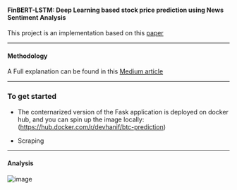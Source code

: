 #### FinBERT-LSTM: Deep Learning based stock price prediction using News Sentiment Analysis

This project is an implementation based on this [paper](https://arxiv.org/pdf/2211.07392)

---
#### Methodology
A Full explanation can be found in this [Medium article](https://medium.com/@devhanif/)

---
### To get started

- The conternarized version of the Fask application is deployed on docker hub, and you can spin up the image locally: (https://hub.docker.com/r/devhanif/btc-prediction)

- Scraping 

---
#### Analysis
![image](https://github.com/user-attachments/assets/09838fe2-0e41-44a7-9e8e-d0e435d4f785)
